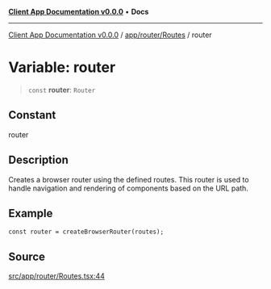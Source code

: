 [**Client App Documentation v0.0.0**](../../../../README.md) • **Docs**

***

[Client App Documentation v0.0.0](../../../../README.md) / [app/router/Routes](../README.md) / router

# Variable: router

> `const` **router**: `Router`

## Constant

router

## Description

Creates a browser router using the defined routes.
This router is used to handle navigation and rendering of components based on the URL path.

## Example

```tsx
const router = createBrowserRouter(routes);
```

## Source

[src/app/router/Routes.tsx:44](https://github.com/jimmykurian/Reactivities/blob/437bfc84a722e4dd815015c3076f1080f8a79d46/client-app/src/app/router/Routes.tsx#L44)
